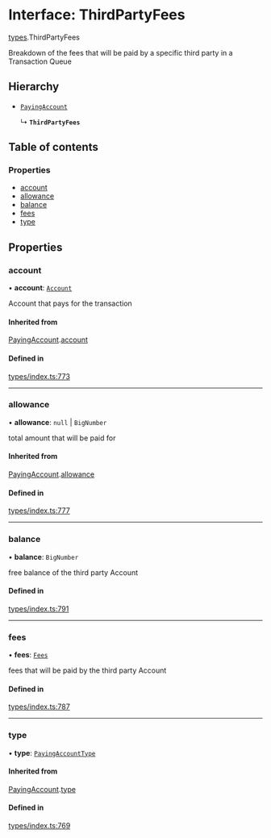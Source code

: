# Interface: ThirdPartyFees

[types](../wiki/types).ThirdPartyFees

Breakdown of the fees that will be paid by a specific third party in a Transaction Queue

## Hierarchy

- [`PayingAccount`](../wiki/types.PayingAccount)

  ↳ **`ThirdPartyFees`**

## Table of contents

### Properties

- [account](../wiki/types.ThirdPartyFees#account)
- [allowance](../wiki/types.ThirdPartyFees#allowance)
- [balance](../wiki/types.ThirdPartyFees#balance)
- [fees](../wiki/types.ThirdPartyFees#fees)
- [type](../wiki/types.ThirdPartyFees#type)

## Properties

### account

• **account**: [`Account`](../wiki/api.entities.Account.Account)

Account that pays for the transaction

#### Inherited from

[PayingAccount](../wiki/types.PayingAccount).[account](../wiki/types.PayingAccount#account)

#### Defined in

[types/index.ts:773](https://github.com/PolymeshAssociation/polymesh-sdk/blob/3d14e829/src/types/index.ts#L773)

___

### allowance

• **allowance**: ``null`` \| `BigNumber`

total amount that will be paid for

#### Inherited from

[PayingAccount](../wiki/types.PayingAccount).[allowance](../wiki/types.PayingAccount#allowance)

#### Defined in

[types/index.ts:777](https://github.com/PolymeshAssociation/polymesh-sdk/blob/3d14e829/src/types/index.ts#L777)

___

### balance

• **balance**: `BigNumber`

free balance of the third party Account

#### Defined in

[types/index.ts:791](https://github.com/PolymeshAssociation/polymesh-sdk/blob/3d14e829/src/types/index.ts#L791)

___

### fees

• **fees**: [`Fees`](../wiki/types.Fees)

fees that will be paid by the third party Account

#### Defined in

[types/index.ts:787](https://github.com/PolymeshAssociation/polymesh-sdk/blob/3d14e829/src/types/index.ts#L787)

___

### type

• **type**: [`PayingAccountType`](../wiki/types.PayingAccountType)

#### Inherited from

[PayingAccount](../wiki/types.PayingAccount).[type](../wiki/types.PayingAccount#type)

#### Defined in

[types/index.ts:769](https://github.com/PolymeshAssociation/polymesh-sdk/blob/3d14e829/src/types/index.ts#L769)
